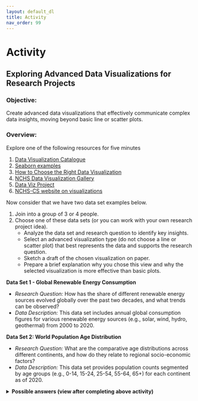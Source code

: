 ```yaml
---
layout: default_dl
title: Activity
nav_order: 99
---
```


# Activity

## Exploring Advanced Data Visualizations for Research Projects

### Objective: 

Create advanced data visualizations that effectively communicate complex data insights, moving beyond basic line or scatter plots.

### Overview:

Explore one of the following resources for five minutes

1. [Data Visualization Catalogue](https://datavizcatalogue.com/)
2. [Seaborn examples](https://seaborn.pydata.org/examples/)
3. [How to Choose the Right Data Visualization](https://www.atlassian.com/data/charts/how-to-choose-data-visualization)
4. [NCHS Data Visualization Gallery](https://www.cdc.gov/nchs/data-visualization/index.htm)
5. [Data Viz Project](https://datavizproject.com/)
5. [NCHS-CS website on visualizations](https://nchs-cs.github.io/idp/visualizations/)

Now consider that we have two data set examples below. 

1. Join into a group of 3 or 4 people.
2. Choose one of these data sets (or you can work with your own research project idea).
     - Analyze the data set and research question to identify key insights.
     - Select an advanced visualization type (do not choose a line or scatter plot) that best represents the data and supports the research question.
     - Sketch a draft of the chosen visualization on paper.
     - Prepare a brief explanation why you chose this view and why the selected visualization is more effective than basic plots.

**Data Set 1 - Global Renewable Energy Consumption**

   - *Research Question:* How has the share of different renewable energy sources evolved globally over the past two decades, and what trends can be observed?
   - *Data Description:* This data set includes annual global consumption figures for various renewable energy sources (e.g., solar, wind, hydro, geothermal) from 2000 to 2020.

**Data Set 2: World Population Age Distribution**

   - *Research Question:* What are the comparative age distributions across different continents, and how do they relate to regional socio-economic factors?
   - *Data Description:* This data set provides population counts segmented by age groups (e.g., 0-14, 15-24, 25-54, 55-64, 65+) for each continent as of 2020.

<details>
<summary><strong>Possible answers (view after completing above activity)</strong></summary>
<div markdown="1">

## Data Set 1: Global Renewable Energy Consumption

*Research Question:* How has the share of different renewable energy sources evolved globally over the past two decades, and what trends can be observed?

### Stacked Area Chart:
   - **Purpose:** Illustrates the cumulative contribution of various renewable energy sources over time, highlighting both individual and collective trends.
   - **Example:** A chart displaying the global energy consumption from 2000 to 2020, with each segment representing a different renewable source (e.g., solar, wind, hydro). This visualization emphasizes the growth patterns and shifts in energy source prominence.

![Stacked area](https://datavizcatalogue.com/methods/images/top_images/stacked_area_graph.png)

### Sankey Diagram:
   - **Purpose:** Demonstrates the flow and proportion of energy consumption from different renewable sources, providing insight into the distribution and transition of energy usage.
   - **Example:** A diagram mapping the journey from various renewable energy sources to their respective consumption sectors, effectively showcasing the magnitude and direction of energy flows. 

![Sankey diagram](https://datavizcatalogue.com/methods/images/anatomy/sankey_diagram.png)

### Treemap:
   - **Purpose:** Offers a hierarchical view of the proportionate contributions of each renewable energy source within the total energy consumption.
   - **Example:** A treemap where each rectangle's size corresponds to the consumption level of a specific renewable source, allowing for quick comparison of their relative magnitudes.

![Treemap](https://datavizcatalogue.com/methods/images/top_images/treemap.png)

### Data Set 2: World Population Age Distribution

*Research Question:* What are the comparative age distributions across different continents, and how do they relate to regional socio-economic factors?

## Population Pyramid:
   - **Purpose:** Visualizes the age and gender distribution within a population, facilitating comparisons between different regions.
   - **Example:** Side-by-side pyramids for continents like Africa, Asia, and Europe, highlighting differences in age structures and potential socio-economic implications.

![Population pyramid](https://datavizcatalogue.com/methods/images/anatomy/population_pyramid.png)

## Heat Map:
   - **Purpose:** Represents the density of specific age groups across various continents using color gradients, making patterns and concentrations easily identifiable.
   - **Example:** A heat map where age groups are plotted against continents, with color intensity indicating the population size within each age bracket.

![Heat map](https://datavizcatalogue.com/methods/images/top_images/SVG/heatmap.svg)

## Bubble Chart:
   - **Purpose:** Combines age distribution data with another variable, such as GDP per capita, to explore potential correlations.
   - **Example:** A chart where each bubble represents a continent; the bubble's position indicates the median age, its size reflects the population under 15, and the color denotes GDP per capita, revealing insights into the relationship between age distribution and economic factors.

![Bubble Chart](https://datavizcatalogue.com/methods/images/top_images/bubble_chart.png)


These visualization techniques can provide deeper insights into this data and move beyond basic plots to more effectively communicate complex relationships and trends.

</div></details>
